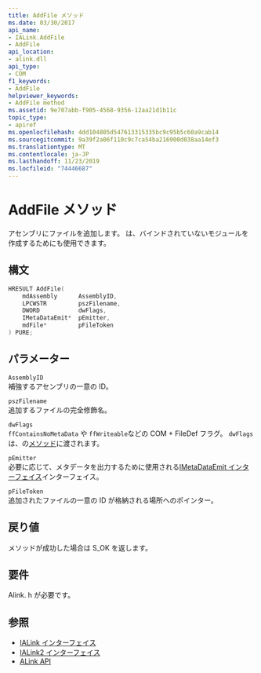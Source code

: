 ```yaml
---
title: AddFile メソッド
ms.date: 03/30/2017
api_name:
- IALink.AddFile
- AddFile
api_location:
- alink.dll
api_type:
- COM
f1_keywords:
- AddFile
helpviewer_keywords:
- AddFile method
ms.assetid: 9e707abb-f905-4568-9356-12aa21d1b11c
topic_type:
- apiref
ms.openlocfilehash: 4dd104805d547613315335bc9c95b5c60a9cab14
ms.sourcegitcommit: 9a39f2a06f110c9c7ca54ba216900d038aa14ef3
ms.translationtype: MT
ms.contentlocale: ja-JP
ms.lasthandoff: 11/23/2019
ms.locfileid: "74446687"
---
```

# <a name="addfile-method"></a>AddFile メソッド
アセンブリにファイルを追加します。 は、バインドされていないモジュールを作成するためにも使用できます。  
  
## <a name="syntax"></a>構文  
  
```cpp  
HRESULT AddFile(  
    mdAssembly      AssemblyID,  
    LPCWSTR         pszFilename,  
    DWORD           dwFlags,  
    IMetaDataEmit*  pEmitter,  
    mdFile*         pFileToken  
) PURE;  
```  
  
## <a name="parameters"></a>パラメーター  
 `AssemblyID`  
 補強するアセンブリの一意の ID。  
  
 `pszFilename`  
 追加するファイルの完全修飾名。  
  
 `dwFlags`  
 `ffContainsNoMetaData` や `ffWriteable`などの COM + FileDef フラグ。 `dwFlags` は、の[メソッド](../metadata/imetadataassemblyemit-definefile-method.md)に渡されます。  
  
 `pEmitter`  
 必要に応じて、メタデータを出力するために使用される[IMetaDataEmit インターフェイス](../metadata/imetadataemit-interface.md)インターフェイス。  
  
 `pFileToken`  
 追加されたファイルの一意の ID が格納される場所へのポインター。  
  
## <a name="return-value"></a>戻り値  
 メソッドが成功した場合は S_OK を返します。  
  
## <a name="requirements"></a>要件  
 Alink. h が必要です。  
  
## <a name="see-also"></a>参照

- [IALink インターフェイス](ialink-interface.md)
- [IALink2 インターフェイス](ialink2-interface.md)
- [ALink API](index.md)

